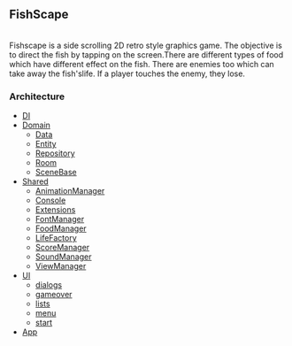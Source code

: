 ## FishScape

<br>
Fishscape is a side scrolling 2D retro style graphics game. The objective is to direct the fish
by tapping on the screen.There are different types of food which have different effect on the fish.
There are enemies too which can take away the fish'slife. If a player touches the enemy, they lose.

<br>

### Architecture

* [DI](#di)
* [Domain](#domain)
  * [Data](#data)
  * [Entity](#entity)
  * [Repository](#repository)
  * [Room](#room)
  * [SceneBase](#scenebase)
* [Shared](#shared)
  * [AnimationManager](#animationmanager)
  * [Console](#console)
  * [Extensions](#extenstions)
  * [FontManager](#fontmanager)
  * [FoodManager](#foodmanager)
  * [LifeFactory](#lifefactory)
  * [ScoreManager](#scoremanager)
  * [SoundManager](#soundmanager)
  * [ViewManager](#viewmanager)
* [UI](#ui)
  * [dialogs](#dialogs)
  * [gameover](#gameover)
  * [lists](#list)
  * [menu](#menu)
  * [start](#start)
* [App](#app)
